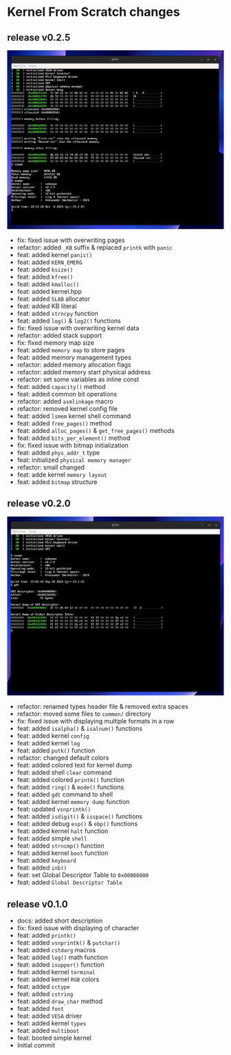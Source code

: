 # Kernel From Scratch changes

## release v0.2.5

<img src="res/kfs_v0_2_5.png">

* fix: fixed issue with overwriting pages
* refactor: added `_KB` suffix & replaced `printk` with `panic`
* feat: added kernel `panic()`
* feat: added `KERN_EMERG`
* feat: added `ksize()`
* feat: added `kfree()`
* feat: added `kmalloc()`
* feat: added kernel.hpp
* feat: added `SLAB` allocator
* feat: added KB literal
* feat: added `strncpy` function
* feat: added `log()` & `log2()` functions
* fix: fixed issue with overwriting kernel data
* refactor: added stack support
* fix: fixed memory map size
* feat: added `memory map` to store pages
* feat: added memory management types
* refactor: added memory allocation flags
* refactor: added memory start physical address
* refactor: set some variables as inline const
* feat: added `capacity()` method
* feat: added common bit operations
* refactor: added `asmlinkage` macro
* refactor: removed kernel config file
* feat: added `lsmem` kernel shell command
* feat: added `free_pages()` method
* feat: added `alloc_pages()` & `get_free_pages()` methods
* feat: added `bits_per_element()` method
* fix: fixed issue with bitmap initialization
* feat: added `phys_addr_t` type
* feat: initialized `physical memory manager`
* refactor: small changed
* feat: adde kernel `memory layout`
* feat: added `bitmap` structure

## release v0.2.0

<img src="res/kfs_v0_2_0.png">

* refactor: renamed types header file & removed extra spaces
* refactor: moved some files to `common/` directory
* fix: fixed issue with displaying multiple formats in a row
* feat: added `isalpha()` & `isalnum()` functions
* feat: added kernel `config`
* feat: added kernel `log`
* feat: added `putk()` function
* refactor: changed default colors
* feat: added colored text for kernel dump
* feat: added shell `clear` command
* feat: added colored `printk()` function
* feat: added `ring()` & `mode()` functions
* feat: added `gdt` command to shell
* feat: added kernel `memory dump` function
* feat: updated `vsnprintk()`
* feat: added `isdigit()` & `isspace()` functions
* feat: added debug `esp()` & `ebp()` functions
* feat: added kernel `halt` function
* feat: added simple `shell`
* feat: added `strncmp()` function
* feat: added kernel `boot` function
* feat: added `keyboard`
* feat: added `inb()`
* feat: set Global Descriptor Table to `0x00000800`
* feat: added `Global Descriptor Table`

## release v0.1.0

* docs: added short description
* fix:  fixed issue with displaying of character
* feat: added `printk()`
* feat: added `vsnprintk()` & `putchar()`
* feat: added `cstdarg` macros
* feat: added `log()` math function
* feat: added `isupper()` function
* feat: added kernel `terminal`
* feat: added kernel `RGB` colors
* feat: added `cctype`
* feat: added `cstring`
* feat: added `draw_char` method
* feat: added `font`
* feat: added `VESA` driver
* feat: added kernel `types`
* feat: added `multiboot`
* feat: booted simple kernel
* Initial commit
